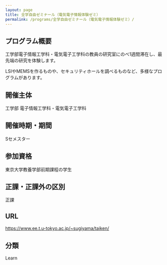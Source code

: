 ```yaml
---
layout: page
title: 全学自由ゼミナール（電気電子情報体験ゼミ）
permalink: /programs/全学自由ゼミナール（電気電子情報体験ゼミ）/
---
```


<!-- # 全学自由ゼミナール（電気電子情報体験ゼミ） -->

## プログラム概要
工学部電子情報工学科・電気電子工学科の教員の研究室にのべ1週間滞在し、最先端の研究を体験します。

LSIやMEMSを作るものや、セキュリティホールを調べるものなど、多様なプログラムがあります。


## 開催主体
工学部 電子情報工学科・電気電子工学科

## 開催時期・期間
Sセメスター

## 参加資格
東京大学教養学部前期課程の学生

## 正課・正課外の区別
正課

## URL
https://www.ee.t.u-tokyo.ac.jp/~sugiyama/taiken/

## 分類
Learn
